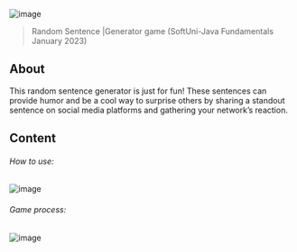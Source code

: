 ![image](https://user-images.githubusercontent.com/34564081/216542530-35eee4bc-beb8-40b6-9f5e-9e5017f53900.png)
> Random Sentence |Generator game (SoftUni-Java Fundamentals January 2023)

## About
This random sentence generator is just for fun! 
These sentences can provide humor and be a cool way to surprise others 
by sharing a standout sentence on social media platforms and gathering your network’s reaction.

## Content
###### How to use:
![image](https://user-images.githubusercontent.com/34564081/216542794-334c18c8-5578-4377-a98e-83a2f639cf02.png)

###### Game process:
![image](https://user-images.githubusercontent.com/34564081/216543111-d55b6426-ab05-4050-aa2c-880c6a93e167.png)

